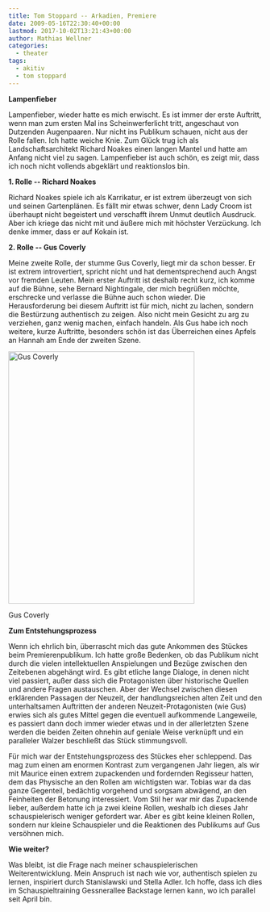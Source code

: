 ```yaml
---
title: Tom Stoppard -- Arkadien, Premiere
date: 2009-05-16T22:30:40+00:00
lastmod: 2017-10-02T13:21:43+00:00
author: Mathias Wellner
categories:
  - theater
tags:
  - akitiv
  - tom stoppard
---
```

**Lampenfieber**

Lampenfieber, wieder hatte es mich erwischt. Es ist immer der erste Auftritt, wenn man zum ersten Mal ins Scheinwerferlicht tritt, angeschaut von Dutzenden Augenpaaren. Nur nicht ins Publikum schauen, nicht aus der Rolle fallen. Ich hatte weiche Knie. Zum Glück trug ich als Landschaftsarchitekt Richard Noakes einen langen Mantel und hatte am Anfang nicht viel zu sagen. Lampenfieber ist auch schön, es zeigt mir, dass ich noch nicht vollends abgeklärt und reaktionslos bin.

**1. Rolle -- Richard Noakes**

Richard Noakes spiele ich als Karrikatur, er ist extrem überzeugt von sich und seinen Gartenplänen. Es fällt mir etwas schwer, denn Lady Croom ist überhaupt nicht begeistert und verschafft ihrem Unmut deutlich Ausdruck. Aber ich kriege das nicht mit und äußere mich mit höchster Verzückung. Ich denke immer, dass er auf Kokain ist.

**2. Rolle -- Gus Coverly**

Meine zweite Rolle, der stumme Gus Coverly, liegt mir da schon besser. Er ist extrem introvertiert, spricht nicht und hat dementsprechend auch Angst vor fremden Leuten. Mein erster Auftritt ist deshalb recht kurz, ich komme auf die Bühne, sehe Bernard Nightingale, der mich begrüßen möchte, erschrecke und verlasse die Bühne auch schon wieder. Die Herausforderung bei diesem Auftritt ist für mich, nicht zu lachen, sondern die Bestürzung authentisch zu zeigen. Also nicht mein Gesicht zu arg zu verziehen, ganz wenig machen, einfach handeln. Als Gus habe ich noch weitere, kurze Auftritte, besonders schön ist das Überreichen eines Apfels an Hannah am Ende der zweiten Szene.

<div style="width: 379px" class="wp-caption aligncenter">
  <a href="http://www.flickr.com/photos/mwellner/3471267835/"><img alt="Gus Coverly" src="http://farm4.static.flickr.com/3589/3471267835_205d2b54a4.jpg" title="Gus Coverly" width="369" height="500" /></a>
  
  <p class="wp-caption-text">
    Gus Coverly<br />
  </p>
</div>

**Zum Entstehungsprozess**

Wenn ich ehrlich bin, überrascht mich das gute Ankommen des Stückes beim Premierenpublikum. Ich hatte große Bedenken, ob das Publikum nicht durch die vielen intellektuellen Anspielungen und Bezüge zwischen den Zeitebenen abgehängt wird. Es gibt etliche lange Dialoge, in denen nicht viel passiert, außer dass sich die Protagonisten über historische Quellen und andere Fragen austauschen. Aber der Wechsel zwischen diesen erklärenden Passagen der Neuzeit, der handlungsreichen alten Zeit und den unterhaltsamen Auftritten der anderen Neuzeit-Protagonisten (wie Gus) erwies sich als gutes Mittel gegen die eventuell aufkommende Langeweile, es passiert dann doch immer wieder etwas und in der allerletzten Szene werden die beiden Zeiten ohnehin auf geniale Weise verknüpft und ein paralleler Walzer beschließt das Stück stimmungsvoll.

Für mich war der Entstehungsprozess des Stückes eher schleppend. Das mag zum einen am enormen Kontrast zum vergangenen Jahr liegen, als wir mit Maurice einen extrem zupackenden und fordernden Regisseur hatten, dem das Physische an den Rollen am wichtigsten war. Tobias war da das ganze Gegenteil, bedächtig vorgehend und sorgsam abwägend, an den Feinheiten der Betonung interessiert. Vom Stil her war mir das Zupackende lieber, außerdem hatte ich ja zwei kleine Rollen, weshalb ich dieses Jahr schauspielerisch weniger gefordert war. Aber es gibt keine kleinen Rollen, sondern nur kleine Schauspieler und die Reaktionen des Publikums auf Gus versöhnen mich.

**Wie weiter?**

Was bleibt, ist die Frage nach meiner schauspielerischen Weiterentwicklung. Mein Anspruch ist nach wie vor, authentisch spielen zu lernen, inspiriert durch Stanislawski und Stella Adler. Ich hoffe, dass ich dies im Schauspieltraining Gessnerallee Backstage lernen kann, wo ich parallel seit April bin.